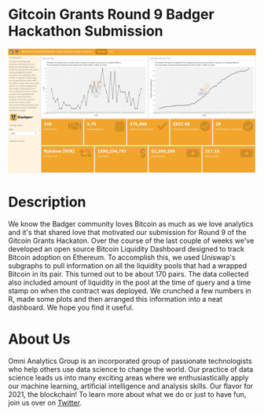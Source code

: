 # Gitcoin Grants Round 9 Badger Hackathon Submission

<a href="https://crypto.omnianalytics.io/apps/git-9-badger-hack/" target="_blank"><img src="images/screenshot.png"/></a>

# Description

We know the Badger community loves Bitcoin as much as we love analytics and it's that shared love that motivated our submission for Round 9 of the Gitcoin Grants Hackaton.  Over the course of the last couple of weeks we've developed an open source Bitcoin Liquidity Dashboard designed to track Bitcoin adoption on Ethereum.  To accomplish this, we used Uniswap's subgraphs to pull information on all the liquidity pools that had a wrapped Bitcoin in its pair. This turned out to be about 170 pairs. The data collected also included amount of liquidity in the pool at the time of query and a time stamp on when the contract was deployed.  We crunched a few numbers in R, made some plots and then arranged this information into a neat dashboard. We hope you find it useful.

# About Us

Omni Analytics Group is an incorporated group of passionate technologists who help others use data science to change the world. Our practice of data science leads us into many exciting areas where we enthusiastically apply our machine learning, artificial intelligence and analysis skills. Our flavor for 2021, the blockchain! To learn more about what we do or just to have fun, join us over on [Twitter](https://twitter.com/OmniAnalytics).
